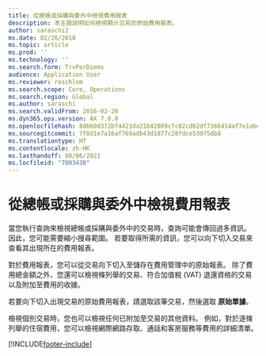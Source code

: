 ```yaml
---
title: 從總帳或採購與委外中檢視費用報表
description: 本主題說明如何檢視顯示交易的原始費用報表。
author: saraschi2
ms.date: 02/26/2018
ms.topic: article
ms.prod: ''
ms.technology: ''
ms.search.form: TrvPerDiems
audience: Application User
ms.reviewer: roschlom
ms.search.scope: Core, Operations
ms.search.region: Global
ms.author: saraschi
ms.search.validFrom: 2016-02-28
ms.dyn365.ops.version: AX 7.0.0
ms.openlocfilehash: 8d660d372bf4421da21b42889cfc62cd62df7366414af7e1a6efe4747033a29b
ms.sourcegitcommit: 7f8d1e7a16af769adb43d1877c28fdce53975db8
ms.translationtype: HT
ms.contentlocale: zh-HK
ms.lasthandoff: 08/06/2021
ms.locfileid: "7003438"
---
```

# <a name="view-an-expense-report-from-general-ledger-or-procurement-and-sourcing"></a>從總帳或採購與委外中檢視費用報表

當您執行查詢來檢視總帳或採購與委外中的交易時，查詢可能會傳回過多資訊。 因此，您可能需要縮小搜尋範圍。 若要取得所需的資訊，您可以向下切入交易來查看其出現所在的費用報表。

對於費用報表，您可以從交易向下切入至儲存在費用管理中的原始報表。 除了費用總金額之外，您還可以檢視條列舉的交易、符合加值稅 (VAT) 退還資格的交易以及附加至費用的收據。

若要向下切入出現交易的原始費用報表，請選取該筆交易，然後選取 **原始單據**。

檢視個別交易時，您也可以檢視任何已附加至交易的其他資料。 例如，對於逐條列舉的住宿費用，您可以檢視網際網路存取、通話和客房服務等費用的詳細清單。


[!INCLUDE[footer-include](../includes/footer-banner.md)]